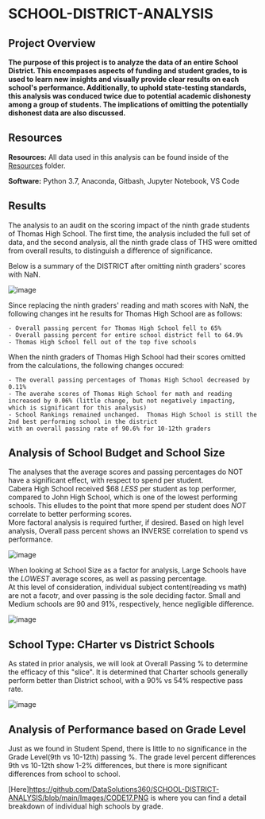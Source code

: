 # SCHOOL-DISTRICT-ANALYSIS
## Project Overview ##
**The purpose of this project is to analyze the data of an entire School District.  This encompases aspects of funding and student grades, to is used to learn new insights and visually provide clear results on each school's performance. Additionally, to uphold state-testing standards, this analysis was conduced twice due to potential academic dishonesty among a group of students. The implications of omitting the potentially dishonest data are also discussed.**

## Resources ##

**Resources:** All data used in this analysis can be found inside of the [Resources](https://github.com/DataSolutions360/SCHOOL-DISTRICT-ANALYSIS/tree/main/Resources) folder.

**Software:** Python 3.7, Anaconda, Gitbash, Jupyter Notebook, VS Code

## Results ##

The analysis to an audit on the scoring impact of the ninth grade students of Thomas High School.  The first time, the analysis included the full set of data, and the second analysis, all the ninth grade class of THS were omitted from overall results, to distinguish a difference of significance.

Below is a summary of the DISTRICT after omitting ninth graders' scores with NaN.

![image](https://user-images.githubusercontent.com/8845050/167273554-bfa46998-f240-4cbf-a257-c82fe92b1331.png)

  Since replacing the ninth graders' reading and math scores with NaN, the following changes int he results for Thomas High School are as follows:
  
    - Overall passing percent for Thomas High School fell to 65%
    - Overall passing percent for entire school district fell to 64.9%
    - Thomas High School fell out of the top five schools

  When the ninth graders of Thomas High School had their scores omitted from the calculations, the following changes occured:
  
    - The overall passing percentages of Thomas High School decreased by 0.11%
    - The averahe scores of Thomas High School for math and reading increased by 0.06% (little change, but not negatively impacting, 
    which is significant for this analysis)
    - School Rankings remained unchanged.  Thomas High School is still the 2nd best performing school in the district 
    with an overall passing rate of 90.6% for 10-12th graders
    
## Analysis of School Budget and School Size ##

The analyses that the average scores and passing percentages do NOT have a significant effect, with respect to spend per student.  
Cabera High School received $68 *LESS* per student as top performer, compared to John High School, which is one of the lowest performing schools.
This elludes to the point that more spend per student does *NOT* correlate to better performing scores.  
More factoral analysis is required further, if desired.  Based on high level analysis, Overall pass percent shows an INVERSE 
correlation to spend vs performance.

![image](https://user-images.githubusercontent.com/8845050/167283724-438ee1d6-4792-4435-8524-6d7648dd4a62.png)

When looking at School Size as a factor for analysis, Large Schools have the *LOWEST* average scores, as well as passing percentage.  
At this level of consideration, individual subject content(reading vs math) are not a facotr, and over passing is the sole deciding factor.
Small and Medium schools are 90 and 91%, respectively, hence negligible difference.

![image](https://user-images.githubusercontent.com/8845050/167286113-1be90818-270b-485f-b06c-904a3dbd1ab1.png)

## School Type:  CHarter vs District Schools ##

As stated in prior analysis, we will look at Overall Passing % to determine the efficacy of this "slice".  It is determined that 
Charter schools generally perform better than District school, with a 90% vs 54% respective pass rate.

![image](https://user-images.githubusercontent.com/8845050/167286454-2cc64207-0a72-441c-b5df-9c75bcbf30e7.png)

## Analysis of Performance based on Grade Level ##

Just as we found in Student Spend, there is little to no significance in the Grade Level(9th vs 10-12th) passing %.  The grade level percent
differences 9th vs 10-12th show 1-2% differences, but there is more significant differences from school to school.

[Here]https://github.com/DataSolutions360/SCHOOL-DISTRICT-ANALYSIS/blob/main/Images/CODE17.PNG is where you can find a detail breakdown 
of individual high schools by grade.

